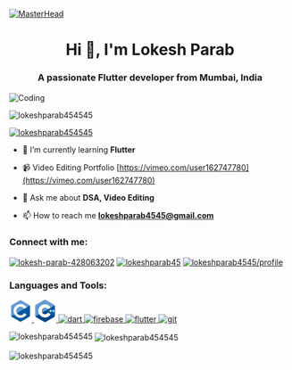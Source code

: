 [![MasterHead](https://1.bp.blogspot.com/-7A4WynwLsMw/XbBpCXG8fHI/AAAAAAAAMt4/uOa1bpLskYgrwGbllhSu2SDj_Mig8SXJQCLcBGAsYHQ/s1600/2000_600px.gif)](https://vimeo.com/user162747780)
<h1 align="center">Hi 👋, I'm Lokesh Parab</h1>
<h3 align="center">A passionate Flutter developer from Mumbai, India</h3>
<img align="center" alt="Coding" width="850" src="https://i.pinimg.com/originals/a5/35/60/a53560c8088900e266880f779dacced7.gif">

<p align="left"> <img src="https://komarev.com/ghpvc/?username=lokeshparab454545&label=Profile%20views&color=0e75b6&style=flat" alt="lokeshparab454545" /> </p>

<p align="left"> <a href="https://github.com/ryo-ma/github-profile-trophy"><img src="https://github-profile-trophy.vercel.app/?username=lokeshparab454545" alt="lokeshparab454545" /></a> </p>

- 🌱 I’m currently learning **Flutter**

- 📹 Video Editing Portfolio [https://vimeo.com/user162747780](https://vimeo.com/user162747780)

- 💬 Ask me about **DSA, Video Editing**

- 📫 How to reach me **lokeshparab4545@gmail.com**

<h3 align="left">Connect with me:</h3>
<p align="left">
<a href="https://linkedin.com/in/lokesh-parab-428063202" target="blank"><img align="center" src="https://raw.githubusercontent.com/rahuldkjain/github-profile-readme-generator/master/src/images/icons/Social/linked-in-alt.svg" alt="lokesh-parab-428063202" height="30" width="40" /></a>
<a href="https://www.leetcode.com/lokeshparab45" target="blank"><img align="center" src="https://raw.githubusercontent.com/rahuldkjain/github-profile-readme-generator/master/src/images/icons/Social/leet-code.svg" alt="lokeshparab45" height="30" width="40" /></a>
<a href="https://auth.geeksforgeeks.org/user/lokeshparab4545/profile" target="blank"><img align="center" src="https://raw.githubusercontent.com/rahuldkjain/github-profile-readme-generator/master/src/images/icons/Social/geeks-for-geeks.svg" alt="lokeshparab4545/profile" height="30" width="40" /></a>
</p>

<h3 align="left">Languages and Tools:</h3>
<p align="left"> <a href="https://www.cprogramming.com/" target="_blank" rel="noreferrer"> <img src="https://raw.githubusercontent.com/devicons/devicon/master/icons/c/c-original.svg" alt="c" width="40" height="40"/> </a> <a href="https://www.w3schools.com/cpp/" target="_blank" rel="noreferrer"> <img src="https://raw.githubusercontent.com/devicons/devicon/master/icons/cplusplus/cplusplus-original.svg" alt="cplusplus" width="40" height="40"/> </a> <a href="https://dart.dev" target="_blank" rel="noreferrer"> <img src="https://www.vectorlogo.zone/logos/dartlang/dartlang-icon.svg" alt="dart" width="40" height="40"/> </a> <a href="https://firebase.google.com/" target="_blank" rel="noreferrer"> <img src="https://www.vectorlogo.zone/logos/firebase/firebase-icon.svg" alt="firebase" width="40" height="40"/> </a> <a href="https://flutter.dev" target="_blank" rel="noreferrer"> <img src="https://www.vectorlogo.zone/logos/flutterio/flutterio-icon.svg" alt="flutter" width="40" height="40"/> </a> <a href="https://git-scm.com/" target="_blank" rel="noreferrer"> <img src="https://www.vectorlogo.zone/logos/git-scm/git-scm-icon.svg" alt="git" width="40" height="40"/> </a> </p>

<p><img align="left" src="https://github-readme-stats.vercel.app/api/top-langs?username=lokeshparab454545&show_icons=true&locale=en&layout=compact" alt="lokeshparab454545" /></p>

<p>&nbsp;<img align="center" src="https://github-readme-stats.vercel.app/api?username=lokeshparab454545&show_icons=true&locale=en" alt="lokeshparab454545" /></p>

<p><img align="center" src="https://github-readme-streak-stats.herokuapp.com/?user=lokeshparab454545&" alt="lokeshparab454545" /></p>
